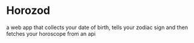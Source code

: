 # Horozod


a web app that collects your date of birth, tells your zodiac sign and then fetches your horoscope from an api
